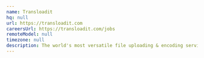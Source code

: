 ```yaml
---
name: Transloadit
hq: null
url: https://transloadit.com
careersUrl: https://transloadit.com/jobs
remoteModel: null
timezone: null
description: The world's most versatile file uploading & encoding service, since 2009, by devs for devs.
---
```

